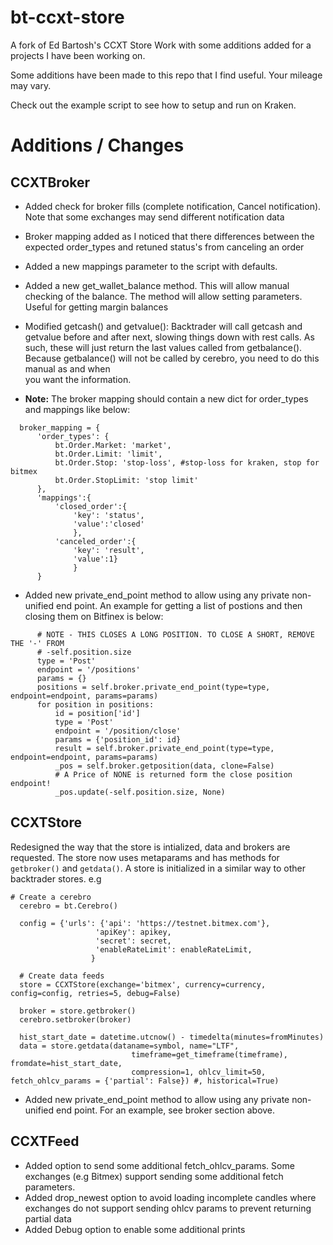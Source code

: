 # bt-ccxt-store
A fork of Ed Bartosh's CCXT Store Work with some additions added for a projects
I have been working on.

Some additions have been made to this repo that I find useful. Your mileage may
vary.

Check out the example script to see how to setup and run on Kraken.


# Additions / Changes

## CCXTBroker

- Added check for broker fills (complete notification, Cancel notification).
  Note that some exchanges may send different notification data

- Broker mapping added as I noticed that there differences between the expected
  order_types and retuned status's from canceling an order

- Added a new mappings parameter to the script with defaults.

- Added a new get_wallet_balance method. This will allow manual checking of the balance.
  The method will allow setting parameters. Useful for getting margin balances

- Modified getcash() and getvalue():
      Backtrader will call getcash and getvalue before and after next, slowing things down
      with rest calls. As such, these will just return the last values called from getbalance().
      Because getbalance() will not be called by cerebro, you need to do this manual as and when  
      you want the information.

- **Note:** The broker mapping should contain a new dict for order_types and mappings like below:

```
  broker_mapping = {
      'order_types': {
          bt.Order.Market: 'market',
          bt.Order.Limit: 'limit',
          bt.Order.Stop: 'stop-loss', #stop-loss for kraken, stop for bitmex
          bt.Order.StopLimit: 'stop limit'
      },
      'mappings':{
          'closed_order':{
              'key': 'status',
              'value':'closed'
              },
          'canceled_order':{
              'key': 'result',
              'value':1}
              }
      }
```

  - Added new private_end_point method to allow using any private non-unified end point.
    An example for getting a list of postions and then closing them on Bitfinex
    is below:

```
      # NOTE - THIS CLOSES A LONG POSITION. TO CLOSE A SHORT, REMOVE THE '-' FROM
      # -self.position.size
      type = 'Post'
      endpoint = '/positions'
      params = {}
      positions = self.broker.private_end_point(type=type, endpoint=endpoint, params=params)
      for position in positions:
          id = position['id']
          type = 'Post'
          endpoint = '/position/close'
          params = {'position_id': id}
          result = self.broker.private_end_point(type=type, endpoint=endpoint, params=params)
          _pos = self.broker.getposition(data, clone=False)
          # A Price of NONE is returned form the close position endpoint!
          _pos.update(-self.position.size, None)

```

## CCXTStore

Redesigned the way that the store is intialized, data and brokers are requested.
The store now uses metaparams and has methods for `getbroker()` and `getdata()`.
A store is initialized in a similar way to other backtrader stores. e.g

```
# Create a cerebro
  cerebro = bt.Cerebro()

  config = {'urls': {'api': 'https://testnet.bitmex.com'},
                   'apiKey': apikey,
                   'secret': secret,
                   'enableRateLimit': enableRateLimit,
                  }

  # Create data feeds
  store = CCXTStore(exchange='bitmex', currency=currency, config=config, retries=5, debug=False)

  broker = store.getbroker()
  cerebro.setbroker(broker)

  hist_start_date = datetime.utcnow() - timedelta(minutes=fromMinutes)
  data = store.getdata(dataname=symbol, name="LTF",
                           timeframe=get_timeframe(timeframe), fromdate=hist_start_date,
                           compression=1, ohlcv_limit=50, fetch_ohlcv_params = {'partial': False}) #, historical=True)
```

 - Added new private_end_point method to allow using any private non-unified end point. For an example, see broker section above.

## CCXTFeed

- Added option to send some additional fetch_ohlcv_params. Some exchanges (e.g Bitmex) support sending some additional fetch parameters.
- Added drop_newest option to avoid loading incomplete candles where exchanges
  do not support sending ohlcv params to prevent returning partial data
- Added Debug option to enable some additional prints
